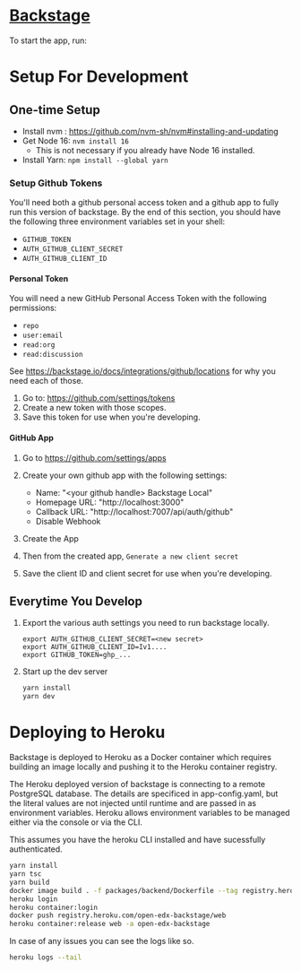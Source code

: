 # [Backstage](https://backstage.io)

To start the app, run:

# Setup For Development

## One-time Setup
- Install nvm : https://github.com/nvm-sh/nvm#installing-and-updating
- Get Node 16: `nvm install 16`
    - This is not necessary if you already have Node 16 installed.
- Install Yarn: `npm install --global yarn`

### Setup Github Tokens

You'll need both a github personal access token and a github app to fully run
this version of backstage.  By the end of this section, you should have the following
three environment variables set in your shell:

- `GITHUB_TOKEN`
- `AUTH_GITHUB_CLIENT_SECRET`
- `AUTH_GITHUB_CLIENT_ID`

#### Personal Token

You will need a new GitHub Personal Access Token with the following permissions:
- `repo`
- `user:email`
- `read:org`
- `read:discussion`

See https://backstage.io/docs/integrations/github/locations for why you need each of those.

1. Go to: https://github.com/settings/tokens
2. Create a new token with those scopes.
3. Save this token for use when you're developing.

#### GitHub App

1. Go to https://github.com/settings/apps
2. Create your own github app with the following settings:

    - Name: "\<your github handle\> Backstage Local"
    - Homepage URL: "http://localhost:3000"
    - Callback URL: "http://localhost:7007/api/auth/github"
    - Disable Webhook

3. Create the App

4. Then from the created app, `Generate a new client secret`

5. Save the client ID and client secret for use when you're developing.
## Everytime You Develop

1. Export the various auth settings you need to run backstage locally.
    ```
    export AUTH_GITHUB_CLIENT_SECRET=<new secret>
    export AUTH_GITHUB_CLIENT_ID=Iv1....
    export GITHUB_TOKEN=ghp_...
    ```
2. Start up the dev server
    ```sh
    yarn install
    yarn dev
    ```

# Deploying to Heroku

Backstage is deployed to Heroku as a Docker container which requires
building an image locally and pushing it to the Heroku container
registry.

The Heroku deployed version of backstage is connecting to a remote
PostgreSQL database. The details are specificed in app-config.yaml,
but the literal values are not injected until runtime and are passed
in as environment variables. Heroku allows environment variables to be
managed either via the console or via the CLI.

This assumes you have the heroku CLI installed and have sucessfully
authenticated.

```sh
yarn install
yarn tsc
yarn build
docker image build . -f packages/backend/Dockerfile --tag registry.heroku.com/open-edx-backstage/web
heroku login
heroku container:login
docker push registry.heroku.com/open-edx-backstage/web
heroku container:release web -a open-edx-backstage
```

In case of any issues you can see the logs like so.

```sh
heroku logs --tail
```

